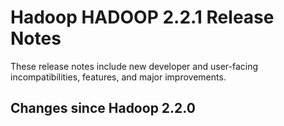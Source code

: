 # Hadoop HADOOP 2.2.1 Release Notes

These release notes include new developer and user-facing incompatibilities, features, and major improvements.

## Changes since Hadoop 2.2.0



